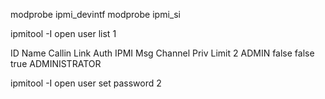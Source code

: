 modprobe ipmi_devintf
modprobe ipmi_si

ipmitool -I open user list 1

ID  Name             Callin  Link Auth  IPMI Msg   Channel Priv Limit
2   ADMIN            false   false      true       ADMINISTRATOR

ipmitool -I open user set password 2
